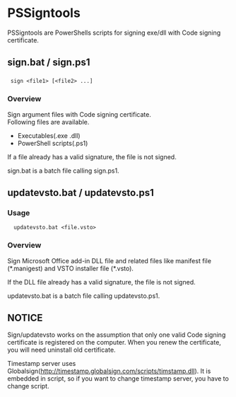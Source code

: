 # PSSigntools
PSSigntools are PowerShells scripts for signing exe/dll with Code signing certificate.

## sign.bat / sign.ps1
### 
` sign <file1> [<file2> ...]`
### Overview
Sign argument files with Code signing certificate.<br>
Following files are available.
* Executables(.exe .dll)
* PowerShell scripts(.ps1)

If a file already has a valid signature, the file is not signed.

sign.bat is a batch file calling sign.ps1.

## updatevsto.bat / updatevsto.ps1
### Usage
`  updatevsto.bat <file.vsto>`
### Overview

Sign Microsoft Office add-in DLL file and related files like manifest file (\*.manigest) and VSTO installer file (\*.vsto).

If the DLL file already has a valid signature, the file is not signed.

updatevsto.bat is a batch file calling updatevsto.ps1.

## NOTICE

Sign/updatevsto works on the assumption that only one valid Code signing certificate is registered on the computer.
When you renew the certificate, you will need uninstall old certificate.

Timestamp server uses Globalsign(http://timestamp.globalsign.com/scripts/timstamp.dll).
It is embedded in script, so if you want to change timestamp server, you have to change script.
